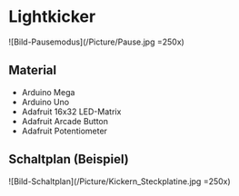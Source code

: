 # Lightkicker

![Bild-Pausemodus](/Picture/Pause.jpg =250x)

## Material
- Arduino Mega
- Arduino Uno
- Adafruit 16x32 LED-Matrix
- Adafruit Arcade Button
- Adafruit Potentiometer

## Schaltplan (Beispiel)

![Bild-Schaltplan](/Picture/Kickern_Steckplatine.jpg =250x)


